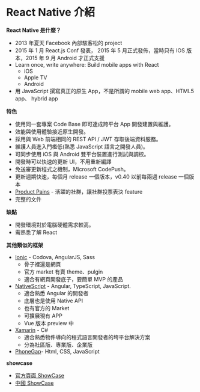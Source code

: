 # React Native 介紹

**React Native  是什麼？**

* 2013 年夏天 Facebook 內部駭客松的 project
* 2015 年 1 月 React.js Conf 發表， 2015 年 5 月正式發佈，當時只有 IOS 版本，2015 年 9 月 Android 才正式支援
* Learn once, write anywhere: Build mobile apps with React
    * iOS
    * Apple TV
    * Android
* 用 JavaScript 撰寫真正的原生 App，不是所謂的 mobile web app、HTML5 app、 hybrid app

**特色**

* 使用同一套專案 Code Base 即可達成跨平台 App 開發建置與維護。
* 效能與使用體驗接近原生開發。
* 採用與 Web 前端相同的 REST API / JWT 存取後端資料服務。
* 維護人員進入門檻低(熟悉 JavaScript 語言之開發人員)。
* 可同步使用 iOS 與 Android 雙平台裝置進行測試與調校。
* 開發時可以快速的更新 UI，不用重新編譯
* 免送審更新程式之機制，Microsoft CodePush。
* 更新週期快速，每個月 release 一個版本，v0.40 以前每兩週 release 一個版本
* [Product Pains](https://react-native.canny.io/feature-requests/) - 活躍的社群，讓社群投票表決 feature
* 完整的文件

**缺點**
* 開發環境對於電腦硬體需求較高。
* 需熟悉了解 React

**其他類似的框架**

* [Ionic](https://ionicframework.com/) - Codova, AngularJS, Sass
  - 骨子裡還是網頁
  - 官方 market 有賣 theme、pulgin
  - 適合有網頁開發底子，要簡單 MVP 的產品
* [NativeScript](https://www.nativescript.org/) - Angular, TypeScript, JavaScript.
  - 適合熟悉 Angular 的開發者
  - 底層也是使用 Native API
  - 也有官方的 Market
  - 可擴展現有 APP
  - Vue 版本 preview 中
* [Xamarin](https://www.xamarin.com/) - C#
  - 適合熟悉物件導向的程式語言開發者的垮平台解決方案
  - 分為社區版、專業版、企業版
* [PhoneGap](https://phonegap.com/)- Html, CSS, JavaScript

**showcase**
- [官方頁面 ShowCase](http://facebook.github.io/react-native/showcase.html)  
- [中國 ShowCase](http://reactnative.cn/cases.html)  

